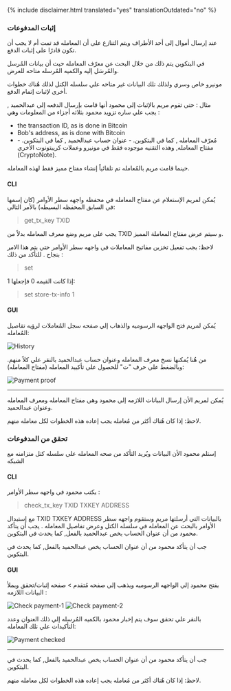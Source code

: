{% include disclaimer.html translated="yes" translationOutdated="no" %}

### إثبات المدفوعات

عند إرسال أموال إلى أحد الأطراف ويتم التنازع علي أن المعامله قد تمت أم لا
يجب أن تكون قادرًا على إثبات الدفع.

في البتكوين يتم ذلك من خلال البحث عن معرّف المعامله حيث أن بيانات المُرسل
والمُرسَل إليه والكميه المُرسله متاحه للعرض.

مونيرو خاص وسري ولذلك تلك البيانات غير متاحه علي سلسله الكتل لذلك هُناك
خطوات أخري لإثبات إتمام الدفع.

مثال : حتي تقوم مريم بالإثبات إلي محمود أنها قامت بإرسال الدفعه إلي
عبدالحميد , يجب علي ساره تزويد محمود بثلاثه أجزاء من المعلومات وهي :

- the transaction ID, as is done in Bitcoin
- Bob's address, as is done with Bitcoin
- مُعرّف المعامله , كما في البتكوين.  - عنوان حساب عبدالحميد , كما في
  البتكوين.  - مفتاح المعامله, وهذه التقنيه موجوده فقط في مونيرو وعملات
  كريبتونوت الأخري (CryptoNote).

حينما قامت مريم بالمُعامله تم تلقائياً إنشاء مفتاح مميز فقط لهذه المعامله.

#### CLI

يُمكن لمريم الإستعلام عن مفتاح المعامله في محفظه واجهه سطر الأوامر (كان
إسمها في السابق المحفظه البسيطه) بالأمر التالي:

> get_tx_key TXID

يجب علي مريم وضع معرف المعامله بدلاً من TXID و سيتم عرض مفتاح المعاملة
المميز.

لاحظ: يجب تفعيل تخزين مفاتيح المعاملات في واجهه سطر الأوامر حتي يتم هذا
الامر بنجاح . للتأكد من ذلك :

> set

إذا كانت القيمه 0 فإجعلها 1:

> set store-tx-info 1

#### GUI

يُمكن لمريم فتح الواجهه الرسوميه والذهاب إلي صفحه سجل المُعاملات لرؤيه
تفاصيل المُعامله:

![History](/img/resources/user-guides/en/prove-payment/history.avif)

من هُنا يُمكنها نسخ معرف المعامله وعنوان حساب عبدالحميد بالنقر علي كلاً
منهم. وبالضغط علي حرف "ت" للحصول علي تأكييد المعامله (مفتاح المعامله):

![Payment
proof](/img/resources/user-guides/en/prove-payment/payment-proof.png)


---

يُمكن لمريم الأن إرسال البيانات اللازمه إلي محمود وهي مفتاح المعامله ومعرف
المعامله وعنوان عبدالحميد.

لاحظ: إذا كان هُناك أكثر من مُعامله يجب إعاده هذه الخطوات لكل معامله منهم.

### تحقق من المدفوعات

إستلم محمود الأن البيانات ويُريد التأكد من صحه المعامله علي سلسله كتل
متزامنه مع الشبكه

#### CLI

يكتب محمود في واجهه سطر الأوامر :

> check_tx_key TXID TXKEY ADDRESS

مع إستبدال TXID TXKEY ADDRESS بالبيانات التي أرسلتها مريم وستقوم واجهه سطر
الأوامر بالبحث عن المعامله في سلسله الكتل وعرض تفاصيل المعامله . يجب أن
يتأكد محمود من أن عنوان الحساب يخص عبدالحميد بالفعل, كما يحدث في البتكوين.

جب أن يتأكد محمود من أن عنوان الحساب يخص عبدالحميد بالفعل, كما يحدث في
البتكوين.

#### GUI

يفتح محمود إلي الواجهه الرسوميه ويذهب إلي صفحه مُتقدم > صفحه إثبات/تحقق ويملأ البيانات اللازمه :

![Check
payment-1](/img/resources/user-guides/en/prove-payment/check-payment-1.avif)
![Check
payment-2](/img/resources/user-guides/en/prove-payment/check-payment-2.avif)

بالنقر علي تحقق سوف يتم إخبار محمود بالكميه المُرسله إلي ذلك العنوان وعدد
التأكيدات علي تلك المعامله:

![Payment
checked](/img/resources/user-guides/en/prove-payment/payment-checked.png)


---

جب أن يتأكد محمود من أن عنوان الحساب يخص عبدالحميد بالفعل, كما يحدث في
البتكوين.

لاحظ: إذا كان هُناك أكثر من مُعامله يجب إعاده هذه الخطوات لكل معامله منهم.
